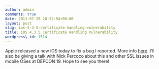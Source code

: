 ```yaml
---
author: admin
comments: true
date: 2011-07-25 20:32:54+00:00
layout: post
slug: ios-4-3-5-certificate-handling-vulnerability
title: iOS 4.3.5 Certificate Handling Vulnerability
wordpress\_id: 1514
---
```


Apple released a new iOS today to fix a bug I reported. More info [here](https://www.trustwave.com/spiderlabs/advisories/TWSL2011-007.txt). I'll also be giving a talk with Nick Percoco about this and other SSL issues in mobile OSes at DEFCON 19. Hope to see you there!

